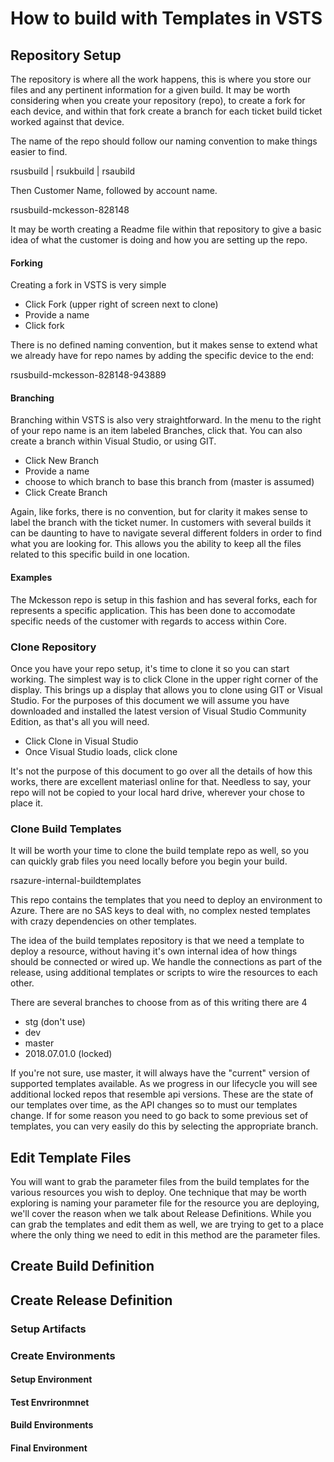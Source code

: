 # How to build with Templates in VSTS

## Repository Setup
The repository is where all the work happens, this is where you store our files and any pertinent information for a given build. It may be worth considering when you create your repository (repo), to create a fork for each device, and within that fork create a branch for each ticket build ticket worked against that device.

The name of the repo should follow our naming convention to make things easier to find.

rsusbuild | rsukbuild | rsaubild 

Then Customer Name, followed by account name.

rsusbuild-mckesson-828148

It may be worth creating a Readme file within that repository to give a basic idea of what the customer is doing and how you are setting up the repo.

#### Forking

Creating a fork in VSTS is very simple
- Click Fork (upper right of screen next to clone)
- Provide a name
- Click fork

There is no defined naming convention, but it makes sense to extend what we already have for repo names by adding the specific device to the end:

rsusbuild-mckesson-828148-943889

#### Branching

Branching within VSTS is also very straightforward. In the menu to the right of your repo name is an item labeled Branches, click that. You can also create a branch within Visual Studio, or using GIT.
- Click New Branch
- Provide a name
- choose to which branch to base this branch from (master is assumed)
- Click Create Branch

Again, like forks, there is no convention, but for clarity it makes sense to label the branch with the ticket numer. In customers with several builds it can be daunting to have to navigate several different folders in order to find what you are looking for. This allows you the ability to keep all the files related to this specific build in one location.

#### Examples
The Mckesson repo is setup in this fashion and has several forks, each for represents a specific application. This has been done to accomodate specific needs of the customer with regards to access within Core.

### Clone Repository
Once you have your repo setup, it's time to clone it so you can start working. The simplest way is to click Clone in the upper right corner of the display. This brings up a display that allows you to clone using GIT or Visual Studio. For the purposes of this document we will assume you have downloaded and installed the latest version of Visual Studio Community Edition, as that's all you will need.
- Click Clone in Visual Studio
- Once Visual Studio loads, click clone

It's not the purpose of this document to go over all the details of how this works, there are excellent materiasl online for that. Needless to say, your repo will not be copied to your local hard drive, wherever your chose to place it.

### Clone Build Templates
It will be worth your time to clone the build template repo as well, so you can quickly grab files you need locally before you begin your build.

rsazure-internal-buildtemplates

This repo contains the templates that you need to deploy an environment to Azure. There are no SAS keys to deal with, no complex nested templates with crazy dependencies on other templates.

The idea of the build templates repository is that  we need a template to deploy a resource, without having it's own internal idea of how things should be connected or wired up. We handle the connections as part of the release, using additional templates or scripts to wire the resources to each other.

There are several branches to choose from as of this writing there are 4

- stg (don't use)
- dev 
- master
- 2018.07.01.0 (locked)

If you're not sure, use master, it will always have the "current" version of supported templates available. As we progress in our lifecycle you will see additional locked repos that resemble api versions. These are the state of our templates over time, as the API changes so to must our templates change. If for some reason you need to go back to some previous set of templates, you can very easily do this by selecting the appropriate branch.

## Edit Template Files
You will want to grab the parameter files from the build templates for the various resources you wish to deploy. One technique that may be worth exploring is naming your parameter file for the resource you are deploying, we'll cover the reason when we talk about Release Definitions. While you can grab the templates and edit them as well, we are trying to get to a place where the only thing we need to edit in this method are the parameter files.

## Create Build Definition

## Create Release Definition

### Setup Artifacts

### Create Environments

#### Setup Environment

#### Test Envrironmnet

#### Build Environments

#### Final Environment